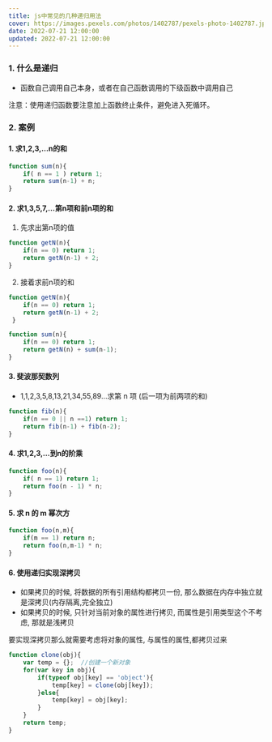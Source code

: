 ```yaml
---
title: js中常见的几种递归用法
cover: https://images.pexels.com/photos/1402787/pexels-photo-1402787.jpeg
date: 2022-07-21 12:00:00
updated: 2022-07-21 12:00:00
---
```

### 1. 什么是递归
- 函数自己调用自己本身，或者在自己函数调用的下级函数中调用自己

注意：使用递归函数要注意加上函数终止条件，避免进入死循环。

### 2. 案例
####  1. 求1,2,3,…n的和
```javascript
function sum(n){
    if( n == 1 ) return 1;
    return sum(n-1) + n;
}
```

#### 2. 求1,3,5,7,…第n项和前n项的和
1. 先求出第n项的值
```javascript
function getN(n){
    if(n == 0) return 1;
    return getN(n-1) + 2;
}
```
2. 接着求前n项的和
```javascript
function getN(n){
    if(n == 0) return 1;
    return getN(n-1) + 2;
 }

function sum(n){
    if(n == 0) return 1;
    return getN(n) + sum(n-1);
}
```

#### 3. 斐波那契数列
- 1,1,2,3,5,8,13,21,34,55,89…求第 n 项 (后一项为前两项的和)
```javascript
function fib(n){
    if(n == 0 || n ==1) return 1;
    return fib(n-1) + fib(n-2);
}
```

#### 4. 求1,2,3,…到n的阶乘
```javascript
function foo(n){
    if( n == 1) return 1;
    return foo(n - 1) * n;
}
```

#### 5. 求 n 的 m 幂次方
```javascript
function foo(n,m){
    if(m == 1) return n;
    return foo(n,m-1) * n;
}
```

#### 6. 使用递归实现深拷贝
- 如果拷贝的时候, 将数据的所有引用结构都拷贝一份, 那么数据在内存中独立就是深拷贝(内存隔离,完全独立)
- 如果拷贝的时候, 只针对当前对象的属性进行拷贝, 而属性是引用类型这个不考虑, 那就是浅拷贝

要实现深拷贝那么就需要考虑将对象的属性, 与属性的属性,都拷贝过来
```javascript
function clone(obj){
    var temp = {};	//创建一个新对象
    for(var key in obj){
        if(typeof obj[key] == 'object'){
            temp[key] = clone(obj[key]);
        }else{
            temp[key] = obj[key];
        }
    }
    return temp;		
}
```
